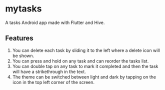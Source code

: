 # mytasks

A tasks Android app made with Flutter and Hive.

## Features
1) You can delete each task by sliding it to the left where a delete icon will be shown.
2) You can press and hold on any task and can reorder the tasks list.
3) You can double tap on any task to mark it completed and then the task will have a strikethrough in the text.
4) The theme can be switched between light and dark by tapping on the icon in the top left corner of the screen.
